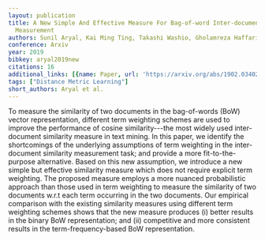 ```yaml
---
layout: publication
title: A New Simple And Effective Measure For Bag-of-word Inter-document Similarity
  Measurement
authors: Sunil Aryal, Kai Ming Ting, Takashi Washio, Gholamreza Haffari
conference: Arxiv
year: 2019
bibkey: aryal2019new
citations: 16
additional_links: [{name: Paper, url: 'https://arxiv.org/abs/1902.03402'}]
tags: ["Distance Metric Learning"]
short_authors: Aryal et al.
---
```

To measure the similarity of two documents in the bag-of-words (BoW) vector
representation, different term weighting schemes are used to improve the
performance of cosine similarity---the most widely used inter-document
similarity measure in text mining. In this paper, we identify the shortcomings
of the underlying assumptions of term weighting in the inter-document
similarity measurement task; and provide a more fit-to-the-purpose alternative.
Based on this new assumption, we introduce a new simple but effective
similarity measure which does not require explicit term weighting. The proposed
measure employs a more nuanced probabilistic approach than those used in term
weighting to measure the similarity of two documents w.r.t each term occurring
in the two documents. Our empirical comparison with the existing similarity
measures using different term weighting schemes shows that the new measure
produces (i) better results in the binary BoW representation; and (ii)
competitive and more consistent results in the term-frequency-based BoW
representation.